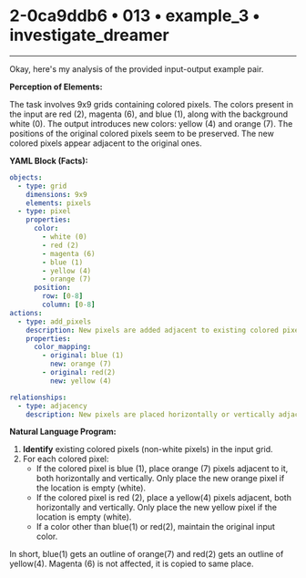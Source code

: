 # 2-0ca9ddb6 • 013 • example_3 • investigate_dreamer

---
Okay, here's my analysis of the provided input-output example pair.

**Perception of Elements:**

The task involves 9x9 grids containing colored pixels. The colors present in the input are red (2), magenta (6), and blue (1), along with the background white (0). The output introduces new colors: yellow (4) and orange (7). The positions of the original colored pixels seem to be preserved. The new colored pixels appear adjacent to the original ones.

**YAML Block (Facts):**



```yaml
objects:
  - type: grid
    dimensions: 9x9
    elements: pixels
  - type: pixel
    properties:
      color:
        - white (0)
        - red (2)
        - magenta (6)
        - blue (1)
        - yellow (4)
        - orange (7)
      position:
        row: [0-8]
        column: [0-8]
actions:
  - type: add_pixels
    description: New pixels are added adjacent to existing colored pixels.
    properties:
      color_mapping:
        - original: blue (1)
          new: orange (7)
        - original: red(2)
          new: yellow (4)

relationships:
  - type: adjacency
    description: New pixels are placed horizontally or vertically adjacent to existing colored pixels.
```



**Natural Language Program:**

1.  **Identify** existing colored pixels (non-white pixels) in the input grid.
2.  For each colored pixel:
    *   If the colored pixel is blue (1), place orange (7) pixels adjacent to it, both horizontally and vertically. Only place the new orange pixel if the location is empty (white).
    *   If the colored pixel is red (2), place a yellow(4) pixels adjacent, both horizontally and vertically. Only place the new yellow pixel if the location is empty (white).
    *   If a color other than blue(1) or red(2), maintain the original input color.

In short, blue(1) gets an outline of orange(7) and red(2) gets an outline of yellow(4). Magenta (6) is not affected, it is copied to same place.

